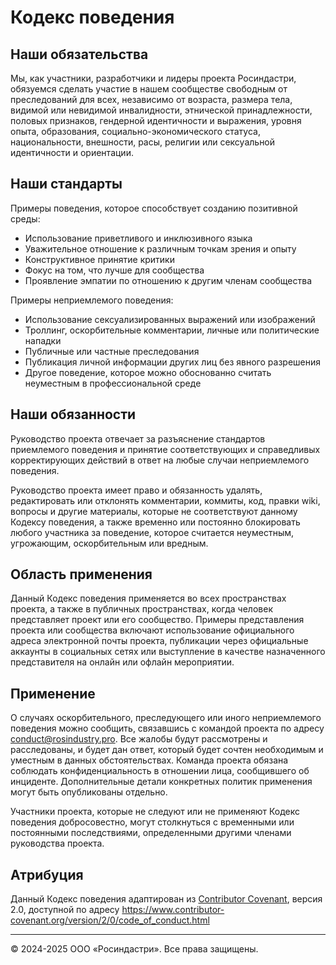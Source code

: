 # Кодекс поведения

## Наши обязательства

Мы, как участники, разработчики и лидеры проекта Росиндастри, обязуемся сделать участие в нашем сообществе свободным от преследований для всех, независимо от возраста, размера тела, видимой или невидимой инвалидности, этнической принадлежности, половых признаков, гендерной идентичности и выражения, уровня опыта, образования, социально-экономического статуса, национальности, внешности, расы, религии или сексуальной идентичности и ориентации.

## Наши стандарты

Примеры поведения, которое способствует созданию позитивной среды:

* Использование приветливого и инклюзивного языка
* Уважительное отношение к различным точкам зрения и опыту
* Конструктивное принятие критики
* Фокус на том, что лучше для сообщества
* Проявление эмпатии по отношению к другим членам сообщества

Примеры неприемлемого поведения:

* Использование сексуализированных выражений или изображений
* Троллинг, оскорбительные комментарии, личные или политические нападки
* Публичные или частные преследования
* Публикация личной информации других лиц без явного разрешения
* Другое поведение, которое можно обоснованно считать неуместным в профессиональной среде

## Наши обязанности

Руководство проекта отвечает за разъяснение стандартов приемлемого поведения и принятие соответствующих и справедливых корректирующих действий в ответ на любые случаи неприемлемого поведения.

Руководство проекта имеет право и обязанность удалять, редактировать или отклонять комментарии, коммиты, код, правки wiki, вопросы и другие материалы, которые не соответствуют данному Кодексу поведения, а также временно или постоянно блокировать любого участника за поведение, которое считается неуместным, угрожающим, оскорбительным или вредным.

## Область применения

Данный Кодекс поведения применяется во всех пространствах проекта, а также в публичных пространствах, когда человек представляет проект или его сообщество. Примеры представления проекта или сообщества включают использование официального адреса электронной почты проекта, публикации через официальные аккаунты в социальных сетях или выступление в качестве назначенного представителя на онлайн или офлайн мероприятии.

## Применение

О случаях оскорбительного, преследующего или иного неприемлемого поведения можно сообщить, связавшись с командой проекта по адресу conduct@rosindustry.pro. Все жалобы будут рассмотрены и расследованы, и будет дан ответ, который будет сочтен необходимым и уместным в данных обстоятельствах. Команда проекта обязана соблюдать конфиденциальность в отношении лица, сообщившего об инциденте. Дополнительные детали конкретных политик применения могут быть опубликованы отдельно.

Участники проекта, которые не следуют или не применяют Кодекс поведения добросовестно, могут столкнуться с временными или постоянными последствиями, определенными другими членами руководства проекта.

## Атрибуция

Данный Кодекс поведения адаптирован из [Contributor Covenant](https://www.contributor-covenant.org), версия 2.0, доступной по адресу https://www.contributor-covenant.org/version/2/0/code_of_conduct.html

---

© 2024-2025 ООО «Росиндастри». Все права защищены.
